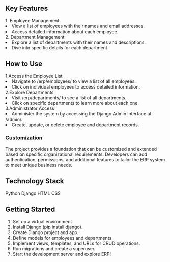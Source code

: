 <h2>Key Features</h2>
1. Employee Management:
<li>View a list of employees with their names and email addresses.</li>
<li>Access detailed information about each employee.</li>
2. Department Management:
<li>Explore a list of departments with their names and descriptions.</li>
<li>Dive into specific details for each department.</li>

<h2>How to Use</h2>
1.Access the Employee List
<li>Navigate to /erp/employees/ to view a list of all employees.</li>
<li>Click on individual employees to access detailed information.</li>
2.Explore Departments
<li>Visit /erp/departments/ to see a list of all departments.</li>
<li>Click on specific departments to learn more about each one.</li>
3.Administrator Access
<li>Administer the system by accessing the Django Admin interface at /admin/.</li>
<li>Create, update, or delete employee and department records.</li>

<h3>Customization</h3>
The project provides a foundation that can be customized and extended based on specific organizational requirements. 
Developers can add authentication, permissions, and additional features to tailor the ERP system to meet unique business needs.

<h2>Technology Stack</h2>
Python
Django
HTML
CSS

<h2>Getting Started</h2>
<ol>
<li>Set up a virtual environment.</li>
<li>Install Django (pip install django).</li>
<li>Create Django project and app.</li>
<li>Define models for employees and departments.</li>
<li>Implement views, templates, and URLs for CRUD operations.</li>
<li>Run migrations and create a superuser.</li>
<li>Start the development server and explore ERP!</li>
</ol>
